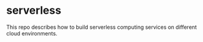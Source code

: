 # serverless

This repo describes how to build serverless computing services on different cloud environments. 

